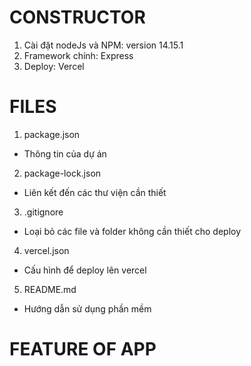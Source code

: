 # CONSTRUCTOR
1. Cài đặt nodeJs và NPM: version 14.15.1
2. Framework chính: Express
3. Deploy: Vercel

# FILES
1. package.json
- Thông tin của dự án
2. package-lock.json
- Liên kết đến các thư viện cần thiết
3. .gitignore
- Loại bỏ các file và folder không cần thiết cho deploy
4. vercel.json
- Cấu hình để deploy lên vercel
5. README.md
- Hướng dẫn sử dụng phần mềm

# FEATURE OF APP

